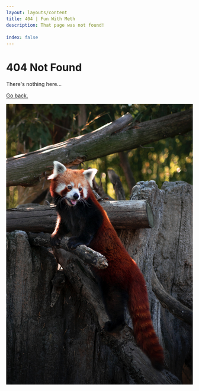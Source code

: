 ```yaml
---
layout: layouts/content
title: 404 | Fun With Meth
description: That page was not found!

index: false
---
```



# 404 Not Found

There's nothing here...

[Go back.](/)

![An image of a red panda](/assets/redpanda.jpg)
